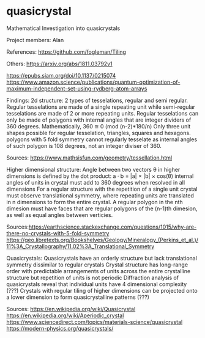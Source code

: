 # quasicrystal
Mathematical Investigation into quasicrystals

Project members: Alan

References:
https://github.com/fogleman/Tiling


Others:
https://arxiv.org/abs/1811.03792v1

https://epubs.siam.org/doi/10.1137/0215074
https://www.amazon.science/publications/quantum-optimization-of-maximum-independent-set-using-rydberg-atom-arrays

Findings:
2d structure:
2 types of tesselations, regular and semi regular. Regular tesselations are made of a single repeating unit while semi-regular tesselations are made of 2 or more repeating units.
Regular tesselations can only be made of polygons with internal angles that are integer dividers of 360 degrees. Mathematically, 360 ≅ 0 (mod (n-2)*180/n) 
Only three unit shapes possible for regular tesselation, triangles, squares and hexagons.
polygons with 5 fold symmetry cannot regularly tesselate as internal angles of such polygon is 108 degrees, not an integer diviser of 360.

Sources: https://www.mathsisfun.com/geometry/tessellation.html

Higher dimensional structure:
Angle between two vectors θ in higher dimensions is defined by the dot product: a · b = |a| × |b| × cos(θ)
internal angles of units in crystal must add to 360 degrees when resolved in all dimensions
For a regular structure with the repetition of a single unit crystal must observe translational symmetry, where repeating units are translated in n dimensions to form the entire crystal.
A regular polygon in the nth dimesion must have faces that are regular polygons of the (n-1)th dimesion, as well as equal angles between verticies.

Sources:https://earthscience.stackexchange.com/questions/1015/why-are-there-no-crystals-with-5-fold-symmetry  
https://geo.libretexts.org/Bookshelves/Geology/Mineralogy_(Perkins_et_al.)/11%3A_Crystallography/11.02%3A_Translational_Symmetry

Quasicrystals:
Quasicrystals have an orderly structure but lack translational symmetry dissimilar to regular crystals
Crystal structure has long-range order with predictable arrangements of units across the entire crystalline structure but repetition of units is not periodic
Diffraction analysis of quasicrystals reveal that individual units have 4 dimensional complexity (???)
Crystals with regular tiling of higher dimensions can be projected onto a lower dimension to form quasicrystalline patterns (???)





Sources:
https://en.wikipedia.org/wiki/Quasicrystal
https://en.wikipedia.org/wiki/Aperiodic_crystal
https://www.sciencedirect.com/topics/materials-science/quasicrystal
https://modern-physics.org/quasicrystals/
